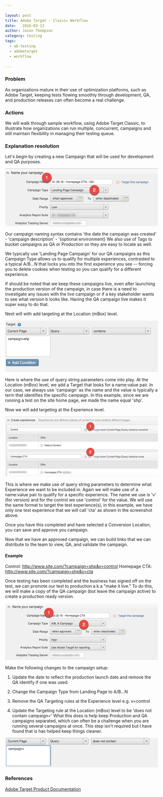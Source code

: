 ```yaml
---

layout: post
title: Adobe Target - Classic Workflow
date:   2016-03-13
author: Jason Thompson
category: testing
tags:
  - ab-testing
  - adobetarget
  - workflow

---
```


### Problem
As organizations mature in their use of optimization platforms, such as Adobe Target, keeping tests flowing smoothly through development, QA, and production releases can often become a real challenge.

### Actions
We will walk through sample workflow, using Adobe Target Classic, to illustrate how organizations can run multiple, concurrent, campaigns and still maintain flexibility in managing their testing queue.

### Explanation resolution
Let's begin by creating a new Campaign that will be used for development and QA purposes.

![Adobe Target - Create New Campaign](/images/target_new_campaign.png)

Our campaign naming syntax contains 'the date the campaign was created' - 'campaign description' - '{optional environment}  We also use of Tags to bucket campaigns as QA or Production so they are easy to locate as well.

We typically use 'Landing Page Campaign' for our QA campaigns as this Campaign Type allows us to qualify for multiple experiences, contrasted to a typical A/B...N that locks you into the first experience you see -- forcing you to delete cookies when testing so you can qualify for a different experience.  

If should be noted that we keep these campaigns live, even after launching the production version of the campaign, in case there is a need to investigate any issues with the live campaign or if a key stakeholder wants to see what version b looks like. Having the QA campaign live makes it super easy to do that.

Next will with add targeting at the Location (mBox) level.

![Adobe Target - Target Location](/images/target_target_location.png)

Here is where the use of query string parameters come into play. At the Location (mBox) level, we add a Target that looks for a name:value pair. In our case, we always use 'campaign' as the name and the value is typically a term that identifies the specific campaign. In this example, since we are running a test on the site home page, we made the name equal 'shp'.

Now we will add targeting at the Experience level.

![Adobe Target - Target Location](/images/target_target_experience.png)

This is where we make use of query string parameters to determine what Experience we want to be included in. Again we will make use of a name:value pair to qualify for a specific experience. The name we use is 'v' (for version) and for the control we use 'control' for the value. We will use the same format to target the test experience(s), in this example, we have only one test experience that we will call 'cta' as shown in the screenshot above.

Once you have this completed and have selected a Conversion Location, you can save and approve you campaign.

Now that we have an approved campaign, we can build links that we can distribute to the team to view, QA, and validate the campaign.

#### Example

Control: http://www.site.com/?campaign=shp&v=control
Homepage CTA: http://www.site.com/?campaign=shp&v=cta

Once testing has been completed and the business has signed off on the test, we can promote our test to production a.k.a "make it live." To do this, we will make a copy of the QA campaign (but leave the campaign active) to create a production ready version.

![Adobe Target - Target Location](/images/target_production_campaign.png)

Make the following changes to the campaign setup:

1. Update the date to reflect the production launch date and remove the QA identify if one was used.

2. Change the Campaign Type from Landing Page to A/B...N

3. Remove the QA Targeting rules at the Experience level e.g. v=control

4. Update the Targeting rule at the Location (mBox) level to be 'does not contain campaign=' What this does is help keep Production and QA campaigns separated, which can often be a challenge when you are running several campaigns at once. This step isn't required but I have found that is has helped keep things cleaner.

![Adobe Target - Target Location](/images/target_production_exclude.png)


### References

[Adobe Target Product Documentation](https://marketing.adobe.com/resources/help/en_US/target/)
